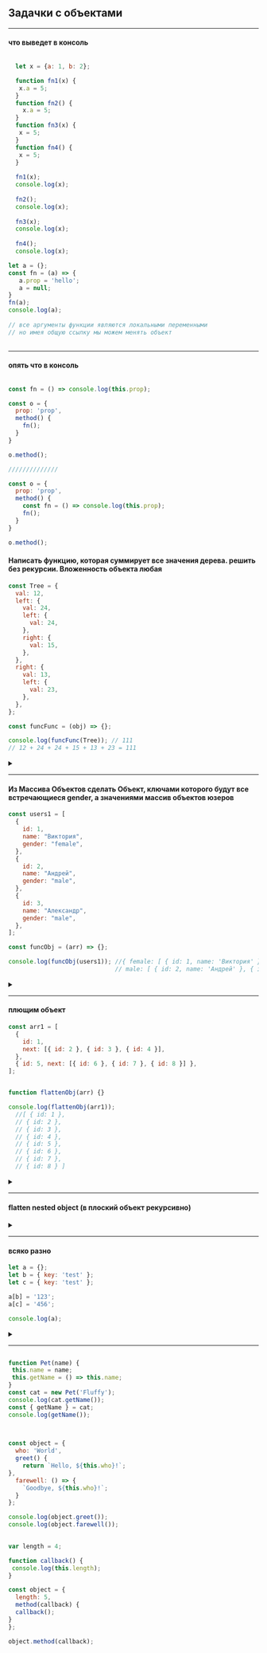 ## Задачки с объектами
  
---
  
#### что выведет в консоль
  
```javascript

  let x = {a: 1, b: 2};

  function fn1(x) {
   x.a = 5;
  }
  function fn2() {
    x.a = 5;
  }
  function fn3(x) {
   x = 5;
  }
  function fn4() {
   x = 5;
  }
  
  fn1(x);
  console.log(x);
  
  fn2(); 
  console.log(x);
  
  fn3(x);
  console.log(x);
  
  fn4(); 
  console.log(x);
```

```javascript
let a = (};
const fn = (a) => {
   a.prop = 'hello';
   a = null;
}
fn(a);
console.log(a);
  
// все аргументы функции являются локальными переменными
// но имея общую ссылку мы можем менять объект
  
```
  
---

#### опять что в консоль  

```javascript

const fn = () => console.log(this.prop);

const o = {
  prop: 'prop',
  method() {
    fn();
  }
}

o.method();

//////////////

const o = {
  prop: 'prop',
  method() {
    const fn = () => console.log(this.prop);
    fn();
  }
}

o.method();

```


#### Написать функцию, которая суммирует все значения дерева. решить без рекурсии. Вложенность объекта любая  
```javascript
const Tree = {
  val: 12,
  left: {
    val: 24,
    left: {
      val: 24,
    },
    right: {
      val: 15,
    },
  },
  right: {
    val: 13,
    left: {
      val: 23,
    },
  },
};

const funcFunc = (obj) => {};

console.log(funcFunc(Tree)); // 111
// 12 + 24 + 24 + 15 + 13 + 23 = 111
```  
<details><summary> </summary>

```javascript
  const funcFunc = (obj) => {
    let result = 0
    let stack = [obj]
                 
    while (stack.length) {
      let node = stack.pop()
      
      for (let key in node) {
        if (typeof node[key] === 'object' && node[key]!== null) {
           stack.push(node[key])      
        }
          if ( typeof node[key] === 'number') result+=node[key]
      }
    }
    return result
  };
  
  console.log(funcFunc(Tree)); // 111
  // 12 + 24 + 24 + 15 + 13 + 23 = 111
```
</details>
  
---
  
#### Из Массива Объектов сделать Объект, ключами которого будут все встречающиеся gender, а значениями массив объектов юзеров
```javascript
const users1 = [
  {
    id: 1,
    name: "Виктория",
    gender: "female",
  },
  {
    id: 2,
    name: "Андрей",
    gender: "male",
  },
  {
    id: 3,
    name: "Александр",
    gender: "male",
  },
];

const funcObj = (arr) => {};

console.log(funcObj(users1)); //{ female: [ { id: 1, name: 'Виктория' } ],
                              // male: [ { id: 2, name: 'Андрей' }, { id: 3, name: 'Александр' } ] }
```  
<details><summary> </summary>

```javascript
  const funcObj = (arr) => {
  let returnObj = {}
  for (let obj of arr) {
    // на всякий случай проверяем есть ли вообще ключ gender
    if (obj['gender']) { 
      let {gender, ...rest} = obj // вытягиваем gender и всё остальное
      if (returnObj[gender]) returnObj[gender].push(rest) // если уже в объекте заходил гендер - пушим всё остальное
      else returnObj[gender] = [rest] // если не было такого гендера, то присваиваем ибо впервые
    }
  }
  return returnObj
};
```
</details>
  
---
  
#### плющим объект

```javascript
const arr1 = [
  {
    id: 1,
    next: [{ id: 2 }, { id: 3 }, { id: 4 }],
  },
  { id: 5, next: [{ id: 6 }, { id: 7 }, { id: 8 }] },
];


function flattenObj(arr) {}

console.log(flattenObj(arr1));
  //[ { id: 1 },
  // { id: 2 },
  // { id: 3 },
  // { id: 4 },
  // { id: 5 },
  // { id: 6 },
  // { id: 7 },
  // { id: 8 } ]
```
<details><summary> </summary>

```javascript
 function flattenObj(arr) {
   let res = []
   let stack = [...arr]

    while (stack.length) {
      let node = stack.pop()
      for (let key in node) {
        if (key === 'id') res.push({[key]: node[key]})
        if (Array.isArray(node[key])) node[key].forEach((i) => stack.push(i))
      }
    }
   return res
 }
```
</details>
  
---
  
#### flatten nested object (в плоский объект рекурсивно)  
<details><summary> </summary>

```javascript
 
const flattenObj = (obj) => {
  let res = {}
  for (let key in obj) {
    if (typeof obj[key] === 'object' && obj[key]!==null) {
      res = {...res, ...flattenObj(obj[key])}
    } else {
      res[key] = obj[key]
    }
  }
  return res
}
```
</details>
  
---

#### всяко разно  
  
```javascript
let a = {};
let b = { key: 'test' };
let c = { key: 'test' };

a[b] = '123';
a[c] = '456';

console.log(a);
```
<details><summary> </summary>

```javascript
 {
   [object Object]: "456"
}
```
</details>
  
---

```javascript

function Pet(name) {
 this.name = name;
 this.getName = () => this.name;
}
const cat = new Pet('Fluffy');
console.log(cat.getName()); 
const { getName } = cat;
console.log(getName());
  
```

```javascript

const object = {
  who: 'World',
  greet() {
    return `Hello, ${this.who}!`;
},
  farewell: () => {
    `Goodbye, ${this.who}!`;
  }
};

console.log(object.greet()); 
console.log(object.farewell()); 
  
```

```javascript
var length = 4;

function callback() {
 console.log(this.length); 
}

const object = {
  length: 5,
  method(callback) {
  callback();
}
};

object.method(callback);
```
